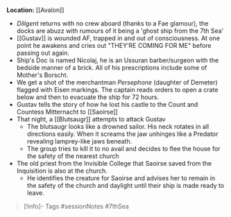 **Location:** [[Avalon]]
- *Diligent* returns with no crew aboard (thanks to a Fae glamour), the docks are abuzz with rumours of it being a 'ghost ship from the 7th Sea'
- [[Gustav]] is wounded AF, trapped in and out of consciousness.  At one point he awakens and cries out "THEY'RE COMING FOR ME" before passing out again.
- Ship's Doc is named Nicolaj, he is an Ussuran barber/surgeon with the bedside manner of a brick.   All of his prescriptions include some of Mother's Borscht.
- We get a shot of the merchantman *Persephone* (daughter of Demeter) flagged with Eisen markings.  The captain reads orders to open a crate below and then to evacuate the ship for 72 hours.
- Gustav tells the story of how he lost his castle to the Count and Countess Mitternacht to [[Saoirse]]
- That night, a [[Blutsaugr]] attempts to attack Gustav
	- The blutsaugr looks like a drowned sailor.  His neck rotates in all directions easily.  When it screams the jaw unhinges like a Predator revealing lamprey-like jaws beneath.
	- The group tries to kill it to no avail and decides to flee the house for the safety of the nearest church
- The old priest from the Invisible College that Saoirse saved from the Inquisition is also at the church.
	- He identifies the creature for Saoirse and advises her to remain in the safety of the church and daylight until their ship is made ready to leave.

> [!info]- Tags
> #sessionNotes #7thSea 


